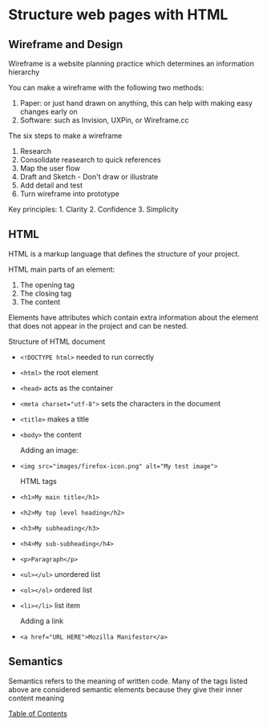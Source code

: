 # Structure web pages with HTML

## Wireframe and Design

  Wireframe is a website planning practice which determines an information hierarchy

  You can make a wireframe with the following two methods:

  1. Paper: or just hand drawn on anything, this can help with making easy changes early on
  2. Software: such as Invision, UXPin, or Wireframe.cc

  The six steps to make a wireframe

   1. Research
   2. Consolidate reasearch to quick references
   3. Map the user flow
   4. Draft and Sketch
    - Don't draw or illustrate
   5. Add detail and test
   6. Turn wireframe into prototype

  Key principles:
    1. Clarity
    2. Confidence
    3. Simplicity

## HTML

  HTML is a markup language that defines the structure of your project.

  HTML main parts of an element:

  1. The opening tag
  2. The closing tag
  3. The content

  Elements have attributes which contain extra information about the element that does not appear in the project and can be nested.

  Structure of HTML document

- `<!DOCTYPE html>` needed to run correctly
- `<html>` the root element
- `<head>` acts as the container
- `<meta charset="utf-8">` sets the characters in the document

- `<title>` makes a title
- `<body>` the content

  Adding an image:
- `<img src="images/firefox-icon.png" alt="My test image">`

  HTML tags
- `<h1>My main title</h1>`
- `<h2>My top level heading</h2>`
- `<h3>My subheading</h3>`
- `<h4>My sub-subheading</h4>`
- `<p>Paragraph</p>`
- `<ul></ul>` unordered list
- `<ol></ol>` ordered list
- `<li></li>` list item

  Adding a link
- `<a href="URL HERE">Mozilla Manifestor</a>`

## Semantics

  Semantics refers to the meaning of written code. Many of the tags listed above are considered semantic elements because they give their inner content meaning

  [Table of Contents](README.md)